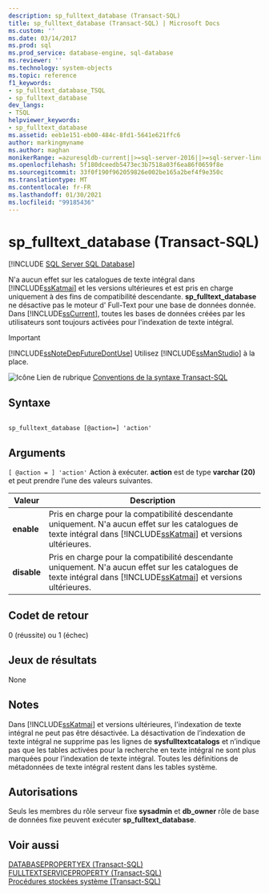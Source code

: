 ```yaml
---
description: sp_fulltext_database (Transact-SQL)
title: sp_fulltext_database (Transact-SQL) | Microsoft Docs
ms.custom: ''
ms.date: 03/14/2017
ms.prod: sql
ms.prod_service: database-engine, sql-database
ms.reviewer: ''
ms.technology: system-objects
ms.topic: reference
f1_keywords:
- sp_fulltext_database_TSQL
- sp_fulltext_database
dev_langs:
- TSQL
helpviewer_keywords:
- sp_fulltext_database
ms.assetid: eeb1e151-eb00-484c-8fd1-5641e621ffc6
author: markingmyname
ms.author: maghan
monikerRange: =azuresqldb-current||>=sql-server-2016||>=sql-server-linux-2017||=azuresqldb-mi-current
ms.openlocfilehash: 5f180dceedb5473ec3b7518a03f6ea86f0659f8e
ms.sourcegitcommit: 33f0f190f962059826e002be165a2bef4f9e350c
ms.translationtype: MT
ms.contentlocale: fr-FR
ms.lasthandoff: 01/30/2021
ms.locfileid: "99185436"
---
```

# <a name="sp_fulltext_database-transact-sql"></a>sp_fulltext_database (Transact-SQL)
[!INCLUDE [SQL Server SQL Database](../../includes/applies-to-version/sql-asdb.md)]

  N'a aucun effet sur les catalogues de texte intégral dans [!INCLUDE[ssKatmai](../../includes/sskatmai-md.md)] et les versions ultérieures et est pris en charge uniquement à des fins de compatibilité descendante. **sp_fulltext_database** ne désactive pas le moteur d' Full-Text pour une base de données donnée. Dans [!INCLUDE[ssCurrent](../../includes/sscurrent-md.md)], toutes les bases de données créées par les utilisateurs sont toujours activées pour l'indexation de texte intégral.  
  
> [!IMPORTANT]  
>  [!INCLUDE[ssNoteDepFutureDontUse](../../includes/ssnotedepfuturedontuse-md.md)] Utilisez [!INCLUDE[ssManStudio](../../includes/ssmanstudio-md.md)] à la place.  
  
 ![Icône Lien de rubrique](../../database-engine/configure-windows/media/topic-link.gif "Icône du lien de rubrique") [Conventions de la syntaxe Transact-SQL](../../t-sql/language-elements/transact-sql-syntax-conventions-transact-sql.md)  
  
## <a name="syntax"></a>Syntaxe  
  
```  
  
sp_fulltext_database [@action=] 'action'  
```  
  
## <a name="arguments"></a>Arguments  
`[ @action = ] 'action'` Action à exécuter. **action** est de type **varchar (20)** et peut prendre l’une des valeurs suivantes.  
  
|Valeur|Description|  
|-----------|-----------------|  
|**enable**|Pris en charge pour la compatibilité descendante uniquement. N'a aucun effet sur les catalogues de texte intégral dans [!INCLUDE[ssKatmai](../../includes/sskatmai-md.md)] et versions ultérieures.|  
|**disable**|Pris en charge pour la compatibilité descendante uniquement. N'a aucun effet sur les catalogues de texte intégral dans [!INCLUDE[ssKatmai](../../includes/sskatmai-md.md)] et versions ultérieures.|  
  
## <a name="return-code-values"></a>Codet de retour  
 0 (réussite) ou 1 (échec)  
  
## <a name="result-sets"></a>Jeux de résultats  
 None  
  
## <a name="remarks"></a>Notes  
 Dans [!INCLUDE[ssKatmai](../../includes/sskatmai-md.md)] et versions ultérieures, l'indexation de texte intégral ne peut pas être désactivée. La désactivation de l’indexation de texte intégral ne supprime pas les lignes de **sysfulltextcatalogs** et n’indique pas que les tables activées pour la recherche en texte intégral ne sont plus marquées pour l’indexation de texte intégral. Toutes les définitions de métadonnées de texte intégral restent dans les tables système.  
  
## <a name="permissions"></a>Autorisations  
 Seuls les membres du rôle serveur fixe **sysadmin** et **db_owner** rôle de base de données fixe peuvent exécuter **sp_fulltext_database**.  
  
## <a name="see-also"></a>Voir aussi  
 [DATABASEPROPERTYEX &#40;Transact-SQL&#41;](../../t-sql/functions/databasepropertyex-transact-sql.md)   
 [FULLTEXTSERVICEPROPERTY &#40;Transact-SQL&#41;](../../t-sql/functions/fulltextserviceproperty-transact-sql.md)   
 [Procédures stockées système &#40;Transact-SQL&#41;](../../relational-databases/system-stored-procedures/system-stored-procedures-transact-sql.md)  
  
  
